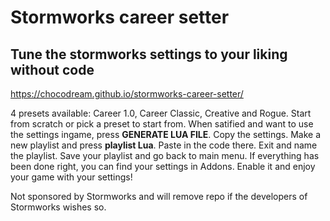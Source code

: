 # Stormworks career setter
## Tune the stormworks settings to your liking without code

https://chocodream.github.io/stormworks-career-setter/

4 presets available: Career 1.0, Career Classic, Creative and Rogue. Start from scratch or pick a preset to start from.
When satified and want to use the settings ingame, press **GENERATE LUA FILE**. Copy the settings. Make a new playlist and press **playlist Lua**. Paste in the code there. Exit and name the playlist. Save your playlist and go back to main menu. If everything has been done right, you can find your settings in Addons. Enable it and enjoy your game with your settings!


Not sponsored by Stormworks and will remove repo if the developers of Stormworks wishes so.
